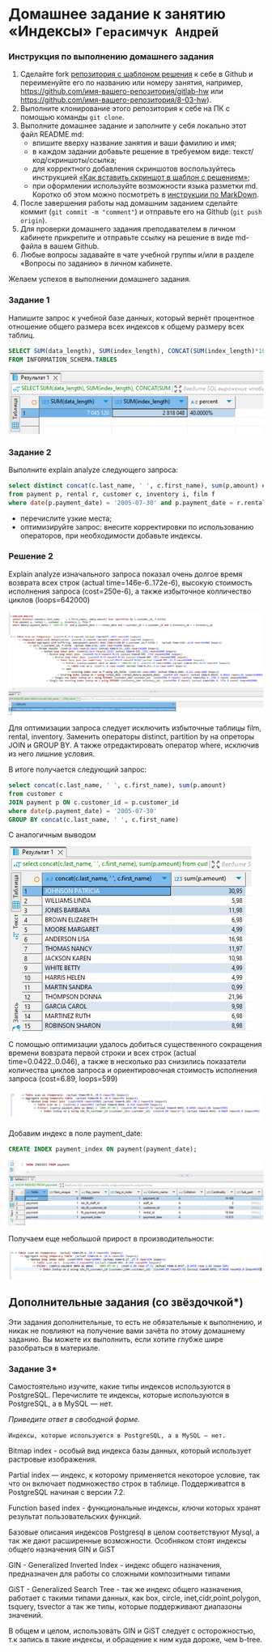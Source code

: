 # Домашнее задание к занятию «Индексы» `Герасимчук Андрей`

### Инструкция по выполнению домашнего задания

1. Сделайте fork [репозитория c шаблоном решения](https://github.com/netology-code/sys-pattern-homework) к себе в Github и переименуйте его по названию или номеру занятия, например, https://github.com/имя-вашего-репозитория/gitlab-hw или https://github.com/имя-вашего-репозитория/8-03-hw).
2. Выполните клонирование этого репозитория к себе на ПК с помощью команды `git clone`.
3. Выполните домашнее задание и заполните у себя локально этот файл README.md:
   - впишите вверху название занятия и ваши фамилию и имя;
   - в каждом задании добавьте решение в требуемом виде: текст/код/скриншоты/ссылка;
   - для корректного добавления скриншотов воспользуйтесь инструкцией [«Как вставить скриншот в шаблон с решением»](https://github.com/netology-code/sys-pattern-homework/blob/main/screen-instruction.md);
   - при оформлении используйте возможности языка разметки md. Коротко об этом можно посмотреть в [инструкции по MarkDown](https://github.com/netology-code/sys-pattern-homework/blob/main/md-instruction.md).
4. После завершения работы над домашним заданием сделайте коммит (`git commit -m "comment"`) и отправьте его на Github (`git push origin`).
5. Для проверки домашнего задания преподавателем в личном кабинете прикрепите и отправьте ссылку на решение в виде md-файла в вашем Github.
6. Любые вопросы задавайте в чате учебной группы и/или в разделе «Вопросы по заданию» в личном кабинете.

Желаем успехов в выполнении домашнего задания.

### Задание 1

Напишите запрос к учебной базе данных, который вернёт процентное отношение общего размера всех индексов к общему размеру всех таблиц.

```sql
SELECT SUM(data_length), SUM(index_length), CONCAT(SUM(index_length)*100/SUM(data_length), '%') AS 'percent'
FROM INFORMATION_SCHEMA.TABLES

```

![1](https://github.com/AndrejGer/Netology/blob/main/SQL/image/3/1.PNG)


### Задание 2

Выполните explain analyze следующего запроса:
```sql
select distinct concat(c.last_name, ' ', c.first_name), sum(p.amount) over (partition by c.customer_id, f.title)
from payment p, rental r, customer c, inventory i, film f
where date(p.payment_date) = '2005-07-30' and p.payment_date = r.rental_date and r.customer_id = c.customer_id and i.inventory_id = r.inventory_id
```
- перечислите узкие места;
- оптимизируйте запрос: внесите корректировки по использованию операторов, при необходимости добавьте индексы.

### Решение 2

Explain analyze изначального запроса показал очень долгое время возврата всех строк (actual time=146e-6..172e-6), высокую стоимость исполнения запроса (cost=250e-6), а также избыточное колличество циклов (loops=642000)

![6](https://github.com/AndrejGer/Netology/blob/main/SQL/image/3/6.PNG)


Для оптимизации запроса следует исключить избыточные таблицы film, rental, inventory.
Заменить операторы distinct, partition by на опреторы JOIN и GROUP BY.
А также отредактировать оператор where, исключив из него лишние условия.

В итоге получается следующий запрос:

```sql
select concat(c.last_name, ' ', c.first_name), sum(p.amount)
from customer c
JOIN payment p ON c.customer_id = p.customer_id
where date(p.payment_date) = '2005-07-30'
GROUP BY concat(c.last_name, ' ', c.first_name)

```

С аналогичным выводом

![7](https://github.com/AndrejGer/Netology/blob/main/SQL/image/3/7.PNG)


С помощью оптимизации удалось добиться существенного сокращения времени вовзрата первой строки и всех строк (actual time=0.0422..0.046), 
а также в несколько раз снизились показатели количества циклов запроса и ориентировочная стоимость исполнения запроса (cost=6.89, loops=599)

![3](https://github.com/AndrejGer/Netology/blob/main/SQL/image/3/3.PNG)


Добавим индекс в поле payment_date:

```sql
CREATE INDEX payment_index ON payment(payment_date);
```

![4](https://github.com/AndrejGer/Netology/blob/main/SQL/image/3/4.PNG)


Получаем еще небольшой прирост в производительности:

![5](https://github.com/AndrejGer/Netology/blob/main/SQL/image/3/5.PNG)



## Дополнительные задания (со звёздочкой*)
Эти задания дополнительные, то есть не обязательные к выполнению, и никак не повлияют на получение вами зачёта по этому домашнему заданию. Вы можете их выполнить, если хотите глубже шире разобраться в материале.

### Задание 3*

Самостоятельно изучите, какие типы индексов используются в PostgreSQL. Перечислите те индексы, которые используются в PostgreSQL, а в MySQL — нет.

*Приведите ответ в свободной форме.*

`Индексы, которые используются в PostgreSQL, а в MySQL — нет.`

Bitmap index - особый вид индекса базы данных, который использует растровые изображения.

Partial index — индекс, к которому применяется некоторое условие, так что он включает подмножество строк в таблице. Поддерживаtтся в PostgreSQL начиная с версии 7.2.

Function based index - функциональные индексы, ключи которых хранят результат пользовательских функций.

Базовые описания индексов Postgresql в целом соответствуют Mysql, а так же дают расширенные возможности. Особняком стоят индексы общего назначения GIN и GiST

GIN - Generalized Inverted Index - индекс общего назначения, предназначен для работы со сложными композитными типами

GiST - Generalized Search Tree - так же индекс общего назначения, работает с такими типами данных, как box, circle, inet,cidr,point,polygon, tsquery, tsvector а так же типы, которые поддерживают диапазоны значений.

В общем и целом, использовать GIN и GiST следует с осторожностью, т.к запись в такие индексы, и обращение к ним куда дороже, чем b-tree.
